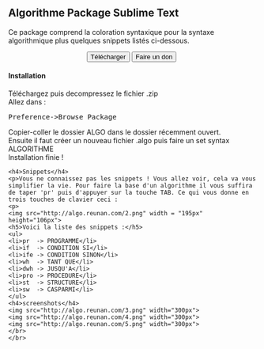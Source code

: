<html lang="fr">
<head>
  <meta charset="utf-8">
  <title>Algorithme Package Sublime Text </title>
  <link rel="stylesheet" href="bootstrap/css/bootstrap.css">
<body>
<div class="container">
	<h2>Algorithme Package Sublime Text</h2>
	<p>Ce package comprend la coloration syntaxique pour la syntaxe algorithmique plus quelques snippets listés ci-dessous. </p>	
<center><form action="https://www.paypal.com/cgi-bin/webscr" method="post" target="_top" class="form-inline">
<input type="hidden" name="cmd" value="_s-xclick">
<input type="hidden" name="hosted_button_id" value="QGYDVWYV64E7W">
<a href="dl/sublime-algo-V1.0.3.zip"><button id="download"  type="button" class="btn btn-large btn-success">Télécharger</button></a> 
<button type="submit"  class="btn btn-large btn-success" border="0" name="submit" >Faire un don</button>
<img alt="" border="0" src="https://www.paypalobjects.com/fr_FR/i/scr/pixel.gif" width="1" height="1">
</form></center>
	<h4>Installation</h4>
	  Téléchargez puis decompressez le fichier .zip<br>
	  Allez dans :
	  <pre>Preference->Browse Package</pre> 
	  Copier-coller le dossier ALGO dans le dossier récemment ouvert.<br>
	  Ensuite il faut créer un nouveau fichier .algo puis faire un set syntax ALGORITHME<br>
	  Installation finie !
	
	<h4>Snippets</h4>
	<p>Vous ne connaissez pas les snippets ! Vous allez voir, cela va vous simplifier la vie. Pour faire la base d'un algorithme il vous suffira de taper 'pr' puis d'appuyer sur la touche TAB. Ce qui vous donne en trois touches de clavier ceci :
	<p>
	<img src="http://algo.reunan.com/2.png" width = "195px" height="106px">
	<h5>Voici la liste des snippets :</h5>
	<ul>
	<li>pr  -> PROGRAMME</li>
	<li>if  -> CONDITION SI</li>
	<li>ife -> CONDITION SINON</li>
	<li>wh  -> TANT QUE</li>
	<li>dwh -> JUSQU'A</li>
	<li>pro -> PROCEDURE</li>
	<li>st  -> STRUCTURE</li>
	<li>sw  -> CASPARMI</li>
	</ul>
	<h4>screenshots</h4>
	<img src="http://algo.reunan.com/3.png" width="300px"> 
	<img src="http://algo.reunan.com/4.png" width="300px">
	<img src="http://algo.reunan.com/5.png" width="300px">
	</br>
	</br>


</div>
</head>
</body>
</html>